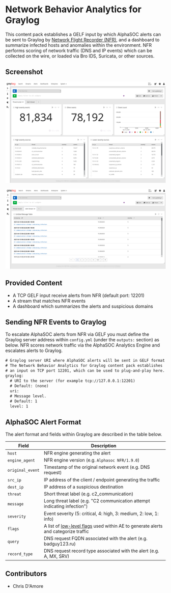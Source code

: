 # Network Behavior Analytics for Graylog

This content pack establishes a GELF input by which AlphaSOC alerts can be sent to Graylog by [Network Flight Recorder (NFR)](https://github.com/alphasoc/nfr), and a dashboard to summarize infected hosts and anomalies within the environment. NFR performs scoring of network traffic (DNS and IP events) which can be collected on the wire, or loaded via Bro IDS, Suricata, or other sources.

## Screenshot

![Threat Hunter](./dashboard-01.png)

![Alert stream](./dashboard-02.png)

## Provided Content

* A TCP GELF input receive alerts from NFR (default port: 12201)
* A stream that matches NFR events
* A dashboard which summarizes the alerts and suspicious domains

## Sending NFR Events to Graylog

To escalate AlphaSOC alerts from NFR via GELF you must define the Graylog server address within `config.yml` (under the `outputs:` section) as below. NFR scores network traffic via the AlphaSOC Analytics Engine and escalates alerts to Graylog.

```
# Graylog server URI where AlphaSOC alerts will be sent in GELF format
# The Network Behavior Analytics for Graylog content pack establishes
# an input on TCP port 12201, which can be used to plug-and-play here.
graylog:
  # URI to the server (for example tcp://127.0.0.1:12201)
  # Default: (none)
  uri:
  # Message level.
  # Default: 1
  level: 1
```

## AlphaSOC Alert Format

The alert format and fields within Graylog are described in the table below.

| Field            | Description                                                              |
|------------------|--------------------------------------------------------------------------|
| `host`           | NFR engine generating the alert                                          |
| `engine_agent`   | NFR engine version (e.g. `Alphasoc NFR/1.9.0`)                           |
| `original_event` | Timestamp of the original network event (e.g. DNS request)               |
| `src_ip`         | IP address of the client / endpoint generating the traffic               |
| `dest_ip`        | IP address of a suspicious destination                                   |
| `threat`         | Short threat label (e.g. c2_communication)                               |
| `message`        | Long threat label (e.g. "C2 communication attempt indicating infection") |
| `severity`       | Event severity (5: critical, 4: high, 3: medium, 2: low, 1: info)        |
| `flags` | A list of [low-level flags](https://docs.alphasoc.com/ae/flags/) used within AE to generate alerts and categorize traffic |
| `query`          | DNS request FQDN associated with the alert (e.g. badguy123.ru)           |
| `record_type`    | DNS request record type associated with the alert (e.g. A, MX, SRV)      |

## Contributors

- Chris D'Amore
